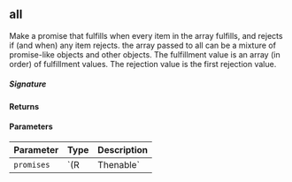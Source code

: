 ## all<R>

Make a promise that fulfills when every item in the array fulfills, and rejects if (and when) any item rejects. 
the array passed to all can be a mixture of promise-like objects and other objects. 
The fulfillment value is an array (in order) of fulfillment values. The rejection value is the first rejection value.

##### Signature

#### Returns

#### Parameters


| Parameter	   | Type    | Description |
|:-------------|:---------------|:------------|
| `promises`    | `(R | Thenable<R>` |  |


